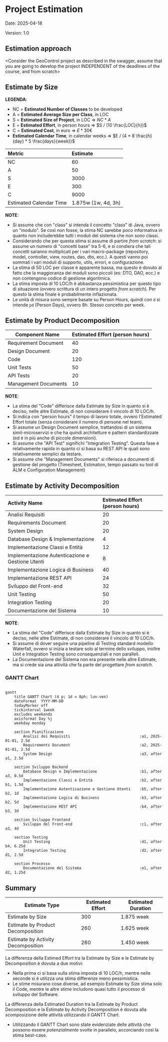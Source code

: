# Project Estimation

Date: 2025-04-18

Version: 1.0

## Estimation approach

<Consider the GeoControl project as described in the swagger, assume that you are going to develop the project INDEPENDENT of the deadlines of the course, and from scratch>

## Estimate by Size

__LEGENDA__:
- NC = __Estimated Number of Classes__ to be developed
- A = __Estimated Average Size per Class__, in LOC
- S = __Estimated Size of Project__, in LOC => $NC * A$
- E = __Estimated Effort__, in person hours => $S / (10 \frac{LOC}{h})$
- C = __Estimated Cost__, in euro => $E * 30€$
- __Estimated Calendar Time__, in calendar weeks => $E / (4 * 8 \frac{h}{day} * 5 \frac{days}{week})$

| Metric                  | Estimate            |
| :---------------------- | :------------------ |
| NC                      | 60                  |
| A                       | 50                  |
| S                       | 3000                |
| E                       | 300                 |
| C                       | 9000 			    |
| Estimated Calendar Time | 1.875w (1w, 4d, 3h) |

__NOTE__: 
- Si assume che con "class" si intenda il concetto "class" di Java, ovvero un "modulo". Se così non fosse, la stima NC sarebbe poco informativa in quanto non includerebbe tutti i moduli del sistema che non sono classi.
- Considerando che per questa stima si assume di partire _from scratch_: si assume un numero di "concetti base" tra 5-6, e si condiera che tali concetti saranno moltiplicati per i vari macro-package (repository, model, controller, view, routes, dao, dto, ecc.). A questi vanno poi sommati i vari moduli di supporto, utils, errori, e configurazione.
- La stima di 50 LOC per classe è apparente bassa, ma questo è dovuto al fatto che la maggioranza dei moduli sono piccoli (es: DTO, DAO, ecc.) e non contengono codice di gestione algoritmica.
- La stima imposta di 10 LOC/h è abbastanza pessimistica per questo tipo di situazione (ovvero scrittura di un intero progetto _from scratch_). Per questo la stima finale è probabilmente inflazionata.
- Le unità di misura sono sempre basate su Person Hours, quindi con `d` si intende `pd` (Person Days), ovvero 8h. Stesso concetto per week.


## Estimate by Product Decomposition

| Component Name       | Estimated Effort (person hours) |
| -------------------- | ------------------------------- |
| Requirement Document |            40                   |
| Design Document      |            20                   |
| Code                 |            120                  |
| Unit Tests           |            50                   |
| API Tests            |            20                   |
| Management Documents |            10                   |

__NOTE__:
- La stima del "Code" differisce dalla Estimate by Size in quanto si è deciso, nelle altre Estimate, di non considerare il vincolo di 10 LOC/h.
- Si indica con "person hours" il tempo di lavoro totale, ovvero l'Estimated Effort totale (senza considerare il numero di persone nel team).
- Si assume un Design Document semplice, trattandosi di un sistema simil-microservizi e che ha quindi architetture e pattern standardizzate (ed è in più anche di piccole dimensioni).
- Si assume che "API Test" significhi "Integration Testing". Questa fase è relativamente rapida in quanto ci si basa su REST API le quali sono relativamente semplici da testare.
- Si assume che "Management Documents" si riferisca a documenti di gestione del progetto (Timesheet, Estimation, tempo passato su tool di ALM e Configuration Management)


## Estimate by Activity Decomposition

| Activity Name | Estimated Effort (person hours) |
| :------------ | :------------------------------ |
| Analisi Requisiti | 20 |
| Requirements Document | 20 |
| System Design | 20 |
| Database Design & Implementazione | 4 |
| Implementazione Classi e Entità | 12 |
| Implementazione Autenticazione e Gestione Utenti | 8 |
| Implementazione Logica di Business | 40 |
| Implementazione REST API | 24 |
| Sviluppo del Front-end | 32 |
| Unit Testing | 50 |
| Integration Testing | 20 |
| Documentazione del Sistema | 10 |

__NOTE__:
- La stima del "Code" differisce dalla Estimate by Size in quanto si è deciso, nelle altre Estimate, di non considerare il vincolo di 10 LOC/h.
- Si assume di dover seguire una pipeline di Testing standard modello Waterfall, ovvero si inizia a testare solo al termine dello sviluppo, inoltre Unit e Integration Testing sono consequenziali e non paralleli.
- La Documentazione del Sistema non era presente nelle altre Estimate, ma si crede sia una attività che fa parte del progettare _from scratch_.

### GANTT Chart

```mermaid

gantt
    title GANTT Chart (4 p; 1d = 8ph; lun-ven)
    dateFormat  YYYY-MM-DD
    todayMarker off
    tickinterval 1week
	excludes weekends
	axisformat Day %j
	weekday monday

    section Pianificazione
    	Analisi dei Requisiti								:a1, 2025-01-01, 2.5d
   		Requirements Document								:a2, 2025-01-01, 2.5d
		System Design										:a3, after a1, 2.5d

    section Sviluppo Backend
		Database Design e Implementazione					:b1, after a3, 0.5d
		Implementazione Classi e Entità						:b2, after b1, 1.5d
		Implementazione Autenticazione e Gestione Utenti	:b5, after b2, 1d
		Implementazione Logica di Business                  :b3, after b2, 5d
		Implementazione REST API							:b4, after b3, 3d

	section Sviluppo Frontend
		Sviluppo del Front-end								:c1, after a3, 4d

	section Testing
		Unit Testing									    :d1, after b4, 6.25d
		Integration Testing								    :d2, after d1, 2.5d
    
    section Processo
		Documentazione del Sistema							:e1, after d2, 1.25d

```


## Summary

| Estimate Type                      | Estimated Effort | Estimated Duration |
| ---------------------------------- | ---------------- | ------------------ |
| Estimate by Size                   |       300        |      1.875 week    |
| Estimate by Product Decomposition  |       260        |      1.625 week    |
| Estimate by Activity Decomposition |       260        |      1.450 week    |

La differenza della Estimed Effort tra la Estimate by Size e le Estimate by Decomposition è dovuta a due motivi:
- Nella prima ci si basa sulla stima imposta di 10 LOC/h, mentre nelle seconde si è utilizza una stima differenze meno pessimistica.
- Le stime misurano cose diverse, ad esempio Estimate by Size stima solo il Code, mentre le altre stime includono quasi tutto il processo di sviluppo del Software.

La differenza della Estimated Duration tra la Estimate by Product Decomposition e la Estimate by Activity Decomposition è dovuta alla scomposizione delle attività utilizzando il GANTT Chart.
- Utilizzando il GANTT Chart sono state evidenziate delle attività che possono essere _potenzialmente_ svolte in parallelo, accorciando così la stima best-case.